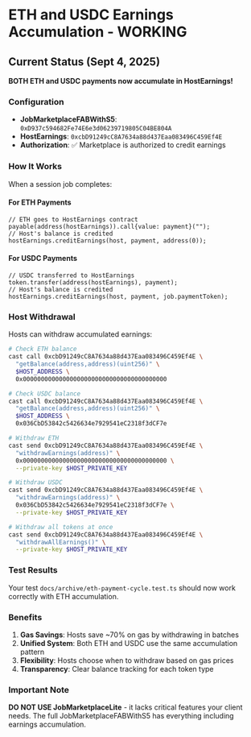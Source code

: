 # ETH and USDC Earnings Accumulation - WORKING

## Current Status (Sept 4, 2025)

**BOTH ETH and USDC payments now accumulate in HostEarnings!**

### Configuration
- **JobMarketplaceFABWithS5**: `0xD937c594682Fe74E6e3d06239719805C04BE804A`
- **HostEarnings**: `0xcbD91249cC8A7634a88d437Eaa083496C459Ef4E`
- **Authorization**: ✅ Marketplace is authorized to credit earnings

### How It Works

When a session job completes:

#### For ETH Payments
```solidity
// ETH goes to HostEarnings contract
payable(address(hostEarnings)).call{value: payment}("");
// Host's balance is credited
hostEarnings.creditEarnings(host, payment, address(0));
```

#### For USDC Payments
```solidity
// USDC transferred to HostEarnings
token.transfer(address(hostEarnings), payment);
// Host's balance is credited
hostEarnings.creditEarnings(host, payment, job.paymentToken);
```

### Host Withdrawal

Hosts can withdraw accumulated earnings:

```bash
# Check ETH balance
cast call 0xcbD91249cC8A7634a88d437Eaa083496C459Ef4E \
  "getBalance(address,address)(uint256)" \
  $HOST_ADDRESS \
  0x0000000000000000000000000000000000000000

# Check USDC balance  
cast call 0xcbD91249cC8A7634a88d437Eaa083496C459Ef4E \
  "getBalance(address,address)(uint256)" \
  $HOST_ADDRESS \
  0x036CbD53842c5426634e7929541eC2318f3dCF7e

# Withdraw ETH
cast send 0xcbD91249cC8A7634a88d437Eaa083496C459Ef4E \
  "withdrawEarnings(address)" \
  0x0000000000000000000000000000000000000000 \
  --private-key $HOST_PRIVATE_KEY

# Withdraw USDC
cast send 0xcbD91249cC8A7634a88d437Eaa083496C459Ef4E \
  "withdrawEarnings(address)" \
  0x036CbD53842c5426634e7929541eC2318f3dCF7e \
  --private-key $HOST_PRIVATE_KEY

# Withdraw all tokens at once
cast send 0xcbD91249cC8A7634a88d437Eaa083496C459Ef4E \
  "withdrawAllEarnings()" \
  --private-key $HOST_PRIVATE_KEY
```

### Test Results

Your test `docs/archive/eth-payment-cycle.test.ts` should now work correctly with ETH accumulation.

### Benefits

1. **Gas Savings**: Hosts save ~70% on gas by withdrawing in batches
2. **Unified System**: Both ETH and USDC use the same accumulation pattern
3. **Flexibility**: Hosts choose when to withdraw based on gas prices
4. **Transparency**: Clear balance tracking for each token type

### Important Note

**DO NOT USE JobMarketplaceLite** - it lacks critical features your client needs. The full JobMarketplaceFABWithS5 has everything including earnings accumulation.